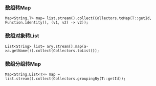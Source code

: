 ### 数组转Map
~~~
Map<String,T> map= list.stream().collect(Collectors.toMap(T::getId, Function.identity(), (v1, v2) -> v2));
~~~

### 数组对象转List<String>
~~~
List<String> list= ary.stream().map(a->a.getName()).collect(Collectors.toList());
~~~

### 数组分组转Map
~~~
Map<String,List<T>> map = list.stream().collect(Collectors.groupingBy(T::getId));
~~~